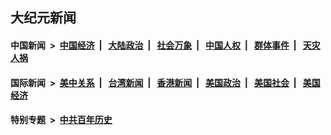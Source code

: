 ## 大纪元新闻

#### 中国新闻 &nbsp;>&nbsp; [中国经济](indexes/ncid283/README.md?02221245) &nbsp;| &nbsp; [大陆政治](indexes/ncid277/README.md?02221245) &nbsp;| &nbsp; [社会万象](indexes/ncid282/README.md?02221245) &nbsp;| &nbsp; [中国人权](indexes/ncid278/README.md?02221245) &nbsp;| &nbsp; [群体事件](indexes/ncid279/README.md?02221245) &nbsp;| &nbsp; [天灾人祸](indexes/ncid280/README.md?02221245)

#### 国际新闻 &nbsp;>&nbsp; [美中关系](indexes/nf1412576/README.md?02221245) &nbsp;| &nbsp; [台湾新闻](indexes/ncid1349361/README.md?02221245) &nbsp;| &nbsp; [香港新闻](indexes/ncid1349362/README.md?02221245) &nbsp;| &nbsp; [美国政治](indexes/ncid1078159/README.md?02221245) &nbsp;| &nbsp; [美国社会](indexes/ncid1078160/README.md?02221245) &nbsp;| &nbsp; [美国经济](indexes/ncid1078158/README.md?02221245)

#### 特别专题 &nbsp;>&nbsp; [中共百年历史](https://github.com/epoch-news/epoch-special/blob/master/README.md?02221245)  
